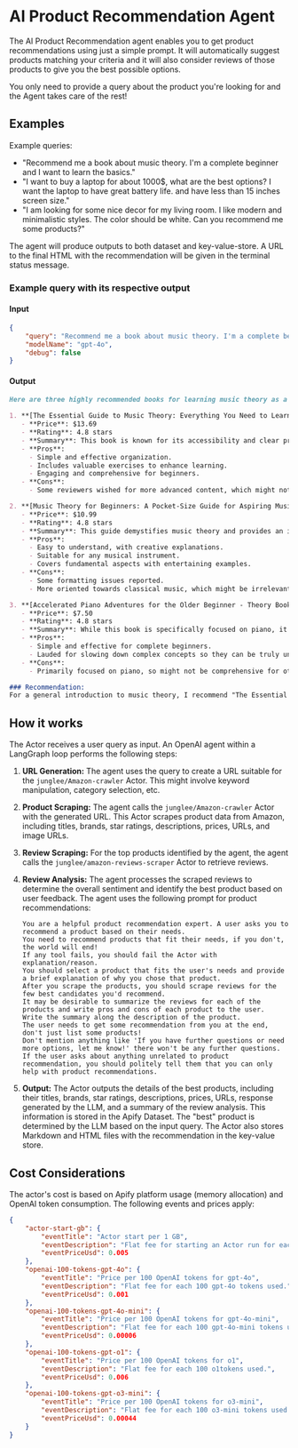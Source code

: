# AI Product Recommendation Agent

The AI Product Recommendation agent enables you to get product recommendations using just a simple prompt.
It will automatically suggest products matching your criteria and it will also consider reviews of those products to give you the best possible options.

You only need to provide a query about the product you're looking for and the Agent takes care of the rest!

## Examples
Example queries:
- "Recommend me a book about music theory. I'm a complete beginner and I want to learn the basics."
- "I want to buy a laptop for about 1000$, what are the best options? I want the laptop to have great battery life. and have less than 15 inches screen size."
- "I am looking for some nice decor for my living room. I like modern and minimalistic styles. The color should be white. Can you recommend me some products?"

The agent will produce outputs to both dataset and key-value-store. A URL to the final HTML with the recommendation will be given in the terminal status message.

### Example query with its respective output
#### Input
```json
{
	"query": "Recommend me a book about music theory. I'm a complete beginner and I want to learn the basics.",
	"modelName": "gpt-4o",
	"debug": false
}
```

#### Output
```md
Here are three highly recommended books for learning music theory as a beginner:

1. **[The Essential Guide to Music Theory: Everything You Need to Learn the Basics and Beyond](https://www.amazon.com/dp/B0CHL7M2M5)**
   - **Price**: $13.69
   - **Rating**: 4.8 stars
   - **Summary**: This book is known for its accessibility and clear presentation of music theory fundamentals. It is highly praised for its logical structure and engaging style, making it suitable for both newcomers and those refreshing their knowledge.
   - **Pros**:
     - Simple and effective organization.
     - Includes valuable exercises to enhance learning.
     - Engaging and comprehensive for beginners.
   - **Cons**:
     - Some reviewers wished for more advanced content, which might not be an issue for beginners.

2. **[Music Theory for Beginners: A Pocket-Size Guide for Aspiring Musicians of Any Instrument](https://www.amazon.com/dp/B0CWXGNXTY)**
   - **Price**: $10.99
   - **Rating**: 4.8 stars
   - **Summary**: This guide demystifies music theory and provides an inspiring understanding of music. It's noted for its entertaining and creative approach, making the subject fun to explore.
   - **Pros**:
     - Easy to understand, with creative explanations.
     - Suitable for any musical instrument.
     - Covers fundamental aspects with entertaining examples.
   - **Cons**:
     - Some formatting issues reported.
     - More oriented towards classical music, which might be irrelevant to some popular genres.

3. **[Accelerated Piano Adventures for the Older Beginner - Theory Book 1](https://www.amazon.com/dp/1616772069)**
   - **Price**: $7.50
   - **Rating**: 4.8 stars
   - **Summary**: While this book is specifically focused on piano, it's a great introductory text for those with no musical background. It is highly recommended by both instructors and learners for its simplicity and efficacy in teaching music theory basics.
   - **Pros**:
     - Simple and effective for complete beginners.
     - Lauded for slowing down complex concepts so they can be truly understood.
   - **Cons**:
     - Primarily focused on piano, so might not be comprehensive for other instruments.

### Recommendation:
For a general introduction to music theory, I recommend "The Essential Guide to Music Theory: Everything You Need to Learn the Basics and Beyond" due to its comprehensive and engaging style that caters to both complete beginners and those revisiting theory basics. If you're interested in piano-specific theory, "Accelerated Piano Adventures for the Older Beginner - Theory Book 1" is an excellent choice.
```

## How it works

The Actor receives a user query as input. An OpenAI agent within a LangGraph loop performs the following steps:

1.  **URL Generation:** The agent uses the query to create a URL suitable for the `junglee/Amazon-crawler` Actor. This might involve keyword manipulation, category selection, etc.
2.  **Product Scraping:** The agent calls the `junglee/Amazon-crawler` Actor with the generated URL. This Actor scrapes product data from Amazon, including titles, brands, star ratings, descriptions, prices, URLs, and image URLs.
3.  **Review Scraping:** For the top products identified by the agent, the agent calls the `junglee/amazon-reviews-scraper` Actor to retrieve reviews.
4.  **Review Analysis:** The agent processes the scraped reviews to determine the overall sentiment and identify the best product based on user feedback. The agent uses the following prompt for product recommendations:

    ```
    You are a helpful product recommendation expert. A user asks you to recommend a product based on their needs.
    You need to recommend products that fit their needs, if you don't, the world will end!
    If any tool fails, you should fail the Actor with explanation/reason.
    You should select a product that fits the user's needs and provide a brief explanation of why you chose that product.
    After you scrape the products, you should scrape reviews for the few best candidates you'd recommend.
    It may be desirable to summarize the reviews for each of the products and write pros and cons of each product to the user.
    Write the summary along the description of the product.
    The user needs to get some recommendation from you at the end, don't just list some products!
    Don't mention anything like 'If you have further questions or need more options, let me know!' there won't be any further questions.
    If the user asks about anything unrelated to product recommendation, you should politely tell them that you can only help with product recommendations.
    ```

5.  **Output:** The Actor outputs the details of the best products, including their titles, brands, star ratings, descriptions, prices, URLs, response generated by the LLM, and a summary of the review analysis. This information is stored in the Apify Dataset. The "best" product is determined by the LLM based on the input query. The Actor also stores Markdown and HTML files with the recommendation in the key-value store.

## Cost Considerations

The actor's cost is based on Apify platform usage (memory allocation) and OpenAI token consumption. The following events and prices apply:

```json
{
    "actor-start-gb": {
        "eventTitle": "Actor start per 1 GB",
        "eventDescription": "Flat fee for starting an Actor run for each 1 GB of memory.",
        "eventPriceUsd": 0.005
    },
    "openai-100-tokens-gpt-4o": {
        "eventTitle": "Price per 100 OpenAI tokens for gpt-4o",
        "eventDescription": "Flat fee for each 100 gpt-4o tokens used.",
        "eventPriceUsd": 0.001
    },
    "openai-100-tokens-gpt-4o-mini": {
        "eventTitle": "Price per 100 OpenAI tokens for gpt-4o-mini",
        "eventDescription": "Flat fee for each 100 gpt-4o-mini tokens used.",
        "eventPriceUsd": 0.00006
    },
    "openai-100-tokens-gpt-o1": {
        "eventTitle": "Price per 100 OpenAI tokens for o1",
        "eventDescription": "Flat fee for each 100 o1tokens used.",
        "eventPriceUsd": 0.006
    },
    "openai-100-tokens-gpt-o3-mini": {
        "eventTitle": "Price per 100 OpenAI tokens for o3-mini",
        "eventDescription": "Flat fee for each 100 o3-mini tokens used.",
        "eventPriceUsd": 0.00044
    }
}
```
